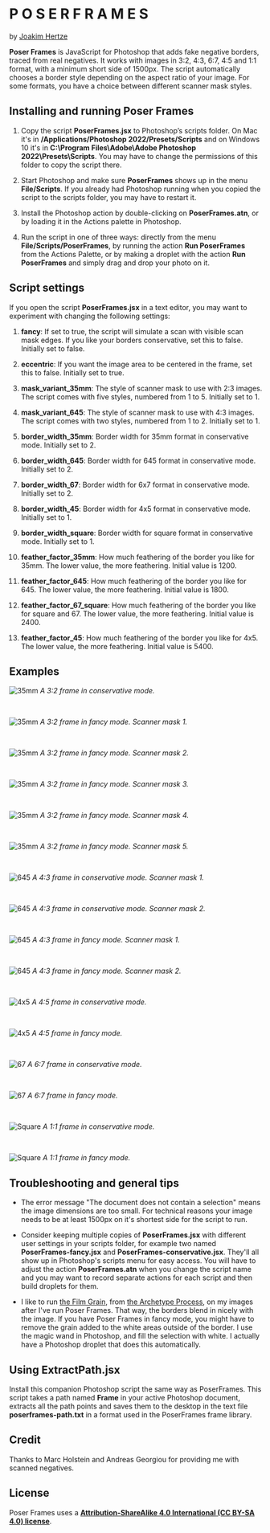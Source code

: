 # P O S E R  F R A M E S

by [Joakim Hertze](https://www.hertze.se)

**Poser Frames** is JavaScript for Photoshop that adds fake negative borders, traced from real negatives. It works with images in 3:2, 4:3, 6:7, 4:5 and 1:1 format, with a minimum short side of 1500px. The script automatically chooses a border style depending on the aspect ratio of your image. For some formats, you have a choice between different scanner mask styles.


## Installing and running Poser Frames

1. Copy the script **PoserFrames.jsx** to Photoshop’s scripts folder. On Mac it's in **/Applications/Photoshop 2022/Presets/Scripts** and on Windows 10 it's in **C:\Program Files\Adobe\Adobe Photoshop 2022\Presets\Scripts**. You may have to change the permissions of this folder to copy the script there.

3. Start Photoshop and make sure **PoserFrames** shows up in the menu **File/Scripts**. If you already had Photoshop running when you copied the script to the scripts folder, you may have to restart it.

3. Install the Photoshop action by double-clicking on **PoserFrames.atn**, or by loading it in the Actions palette in Photoshop.

4. Run the script in one of three ways: directly from the menu **File/Scripts/PoserFrames**, by running the action **Run PoserFrames** from the Actions Palette, or by making a droplet with the action **Run PoserFrames** and simply drag and drop your photo on it.


## Script settings

If you open the script **PoserFrames.jsx** in a text editor, you may want to experiment with changing the following settings:

1. **fancy**: If set to true, the script will simulate a scan with visible scan mask edges. If you like your borders conservative, set this to false. Initially set to false.

2. **eccentric**: If you want the image area to be centered in the frame, set this to false. Initially set to true.

3. **mask_variant_35mm**: The style of scanner mask to use with 2:3 images. The script comes with five styles, numbered from 1 to 5. Initially set to 1.

4. **mask_variant_645**: The style of scanner mask to use with 4:3 images. The script comes with two styles, numbered from 1 to 2. Initially set to 1.

5. **border_width_35mm**: Border width for 35mm format in conservative mode. Initially set to 2.

6. **border_width_645**: Border width for 645 format in conservative mode. Initially set to 2.

7. **border_width_67**: Border width for 6x7 format in conservative mode. Initially set to 2.

8. **border_width_45**: Border width for 4x5 format in conservative mode. Initially set to 1.

9. **border_width_square**: Border width for square format in conservative mode. Initially set to 1.

10. **feather_factor_35mm**: How much feathering of the border you like for 35mm. The lower value, the more feathering. Initial value is 1200.

11. **feather_factor_645**: How much feathering of the border you like for 645. The lower value, the more feathering. Initial value is 1800.

12. **feather_factor_67_square**: How much feathering of the border you like for square and 67. The lower value, the more feathering. Initial value is 2400.

13. **feather_factor_45**: How much feathering of the border you like for 4x5. The lower value, the more feathering. Initial value is 5400. 


## Examples

![35mm](./examples/35mm.jpg)
*A 3:2 frame in conservative mode.*

<br>

![35mm](./examples/35mm-fancy-v1.jpg)
*A 3:2 frame in fancy mode. Scanner mask 1.*

<br>

![35mm](./examples/35mm-fancy-v2.jpg)
*A 3:2 frame in fancy mode. Scanner mask 2.*

<br>

![35mm](./examples/35mm-fancy-v3.jpg)
*A 3:2 frame in fancy mode. Scanner mask 3.*

<br>

![35mm](./examples/35mm-fancy-v4.jpg)
*A 3:2 frame in fancy mode. Scanner mask 4.*

<br>

![35mm](./examples/35mm-fancy-v5.jpg)
*A 3:2 frame in fancy mode. Scanner mask 5.*

<br>

![645](./examples/645-v1.jpg)
*A 4:3 frame in conservative mode. Scanner mask 1.*

<br>

![645](./examples/645-v2.jpg)
*A 4:3 frame in conservative mode. Scanner mask 2.*

<br>

![645](./examples/645-fancy-v1.jpg)
*A 4:3 frame in fancy mode. Scanner mask 1.*

<br>

![645](./examples/645-fancy-v2.jpg)
*A 4:3 frame in fancy mode. Scanner mask 2.*

<br>

![4x5](./examples/4x5.jpg)
*A 4:5 frame in conservative mode.*

<br>

![4x5](./examples/4x5-fancy.jpg)
*A 4:5 frame in fancy mode.*

<br>

![67](./examples/67.jpg)
*A 6:7 frame in conservative mode.*

<br>

![67](./examples/67-fancy.jpg)
*A 6:7 frame in fancy mode.*

<br>

![Square](./examples/square.jpg)
*A 1:1 frame in conservative mode.*

<br>

![Square](./examples/square-fancy.jpg)
*A 1:1 frame in fancy mode.*


## Troubleshooting and general tips

- The error message "The document does not contain a selection" means the image dimensions are too small. For technical reasons your image needs to be at least 1500px on it's shortest side for the script to run.

- Consider keeping multiple copies of **PoserFrames.jsx** with different user settings in your scripts folder, for example two named **PoserFrames-fancy.jsx** and **PoserFrames-conservative.jsx**. They'll all show up in Photoshop's scripts menu for easy access. You will have to adjust the action **PoserFrames.atn** when you change the script name and you may want to record separate actions for each script and then  build droplets for them.

- I like to run [the Film Grain](https://thearchetypeprocess.com/collections/adobe-photoshop-actions/products/the-film-grain), from [the Archetype Process](https://thearchetypeprocess.com), on my images after I've run Poser Frames. That way, the borders blend in nicely with the image. If you have Poser Frames in fancy mode, you might have to remove the grain added to the white areas outside of the border. I use the magic wand in Photoshop, and fill the selection with white. I actually have a Photoshop droplet that does this automatically.


## Using ExtractPath.jsx

Install this companion Photoshop script the same way as PoserFrames. This script takes a path named **Frame** in your active Photoshop document, extracts all the path points and saves them to the desktop in the text file **poserframes-path.txt** in a format used in the PoserFrames frame library.



## Credit

Thanks to Marc Holstein and Andreas Georgiou for providing me with scanned negatives.


## License

Poser Frames uses a [**Attribution-ShareAlike 4.0 International (CC BY-SA 4.0) license**](https://creativecommons.org/licenses/by-sa/4.0/).